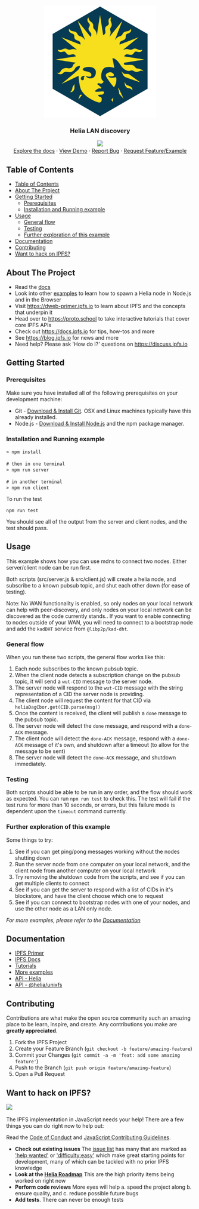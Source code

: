 <p align="center">
  <a href="https://github.com/ipfs/helia" title="Helia">
    <img src="https://raw.githubusercontent.com/ipfs/helia/main/assets/helia.png" alt="Helia logo" width="300" />
  </a>
</p>

<h3 align="center"><b>Helia LAN discovery</b></h3>

<p align="center">
  <img src="https://raw.githubusercontent.com/jlord/forkngo/gh-pages/badges/cobalt.png" width="200">
  <br>
  <a href="https://ipfs.github.io/helia/modules/helia.html">Explore the docs</a>
  ·
  <a href="https://codesandbox.io/p/sandbox/infallible-haibt-e3lcd4">View Demo</a>
  ·
  <a href="https://github.com/ipfs-examples/helia-examples/issues">Report Bug</a>
  ·
  <a href="https://github.com/ipfs-examples/helia-examples/issues">Request Feature/Example</a>
</p>

## Table of Contents

- [Table of Contents](#table-of-contents)
- [About The Project](#about-the-project)
- [Getting Started](#getting-started)
  - [Prerequisites](#prerequisites)
  - [Installation and Running example](#installation-and-running-example)
- [Usage](#usage)
  - [General flow](#general-flow)
  - [Testing](#testing)
  - [Further exploration of this example](#further-exploration-of-this-example)
- [Documentation](#documentation)
- [Contributing](#contributing)
- [Want to hack on IPFS?](#want-to-hack-on-ipfs)

## About The Project

- Read the [docs](https://ipfs.github.io/helia/modules/helia.html)
- Look into other [examples](https://github.com/ipfs-examples/helia-examples) to learn how to spawn a Helia node in Node.js and in the Browser
- Visit https://dweb-primer.ipfs.io to learn about IPFS and the concepts that underpin it
- Head over to https://proto.school to take interactive tutorials that cover core IPFS APIs
- Check out https://docs.ipfs.io for tips, how-tos and more
- See https://blog.ipfs.io for news and more
- Need help? Please ask 'How do I?' questions on https://discuss.ipfs.io

## Getting Started

### Prerequisites

Make sure you have installed all of the following prerequisites on your development machine:

- Git - [Download & Install Git](https://git-scm.com/downloads). OSX and Linux machines typically have this already installed.
- Node.js - [Download & Install Node.js](https://nodejs.org/en/download/) and the npm package manager.

### Installation and Running example

```console
> npm install

# then in one terminal
> npm run server

# in another terminal
> npm run client
```

To run the test

```console
npm run test
```

You should see all of the output from the server and client nodes, and the test should pass.

## Usage

This example shows how you can use mdns to connect two nodes. Either server/client node can be run first.

Both scripts (src/server.js & src/client.js) will create a helia node, and subscribe to a known pubsub topic, and shut each other down (for ease of testing).

Note: No WAN functionality is enabled, so only nodes on your local network can help with peer-discovery, and only nodes on your local network can be discovered as the code currently stands.. If you want to enable connecting to nodes outside of your WAN, you will need to connect to a bootstrap node and add the `kadDHT` service from `@libp2p/kad-dht`.

### General flow

When you run these two scripts, the general flow works like this:

1. Each node subscribes to the known pubsub topic.
1. When the client node detects a subscription change on the pubsub topic, it will send a `wut-CID` message to the server node.
1. The server node will respond to the `wut-CID` message with the string representation of a CID the server node is providing.
1. The client node will request the content for that CID via `heliaDagCbor.get(CID.parse(msg))`
1. Once the content is received, the client will publish a `done` message to the pubsub topic.
1. The server node will detect the `done` message, and respond with a `done-ACK` message.
1. The client node will detect the `done-ACK` message, respond with a `done-ACK` message of it's own, and shutdown after a timeout (to allow for the message to be sent)
1. The server node will detect the `done-ACK` message, and shutdown immediately.

### Testing

Both scripts should be able to be run in any order, and the flow should work as expected. You can run `npm run test` to check this. The test will fail if the test runs for more than 10 seconds, or errors, but this failure mode is dependent upon the `timeout` command currently.

### Further exploration of this example

Some things to try:

1. See if you can get ping/pong messages working without the nodes shutting down
1. Run the server node from one computer on your local network, and the client node from another computer on your local network
1. Try removing the shutdown code from the scripts, and see if you can get multiple clients to connect
1. See if you can get the server to respond with a list of CIDs in it's blockstore, and have the client choose which one to request
1. See if you can connect to bootstrap nodes with one of your nodes, and use the other node as a LAN only node.


_For more examples, please refer to the [Documentation](#documentation)_

## Documentation

- [IPFS Primer](https://dweb-primer.ipfs.io/)
- [IPFS Docs](https://docs.ipfs.io/)
- [Tutorials](https://proto.school)
- [More examples](https://github.com/ipfs-examples/helia-examples)
- [API - Helia](https://ipfs.github.io/helia/modules/helia.html)
- [API - @helia/unixfs](https://ipfs.github.io/helia-unixfs/modules/helia.html)

## Contributing

Contributions are what make the open source community such an amazing place to be learn, inspire, and create. Any contributions you make are **greatly appreciated**.

1. Fork the IPFS Project
2. Create your Feature Branch (`git checkout -b feature/amazing-feature`)
3. Commit your Changes (`git commit -a -m 'feat: add some amazing feature'`)
4. Push to the Branch (`git push origin feature/amazing-feature`)
5. Open a Pull Request

## Want to hack on IPFS?

[![](https://cdn.rawgit.com/jbenet/contribute-ipfs-gif/master/img/contribute.gif)](https://github.com/ipfs/community/blob/master/CONTRIBUTING.md)

The IPFS implementation in JavaScript needs your help! There are a few things you can do right now to help out:

Read the [Code of Conduct](https://github.com/ipfs/community/blob/master/code-of-conduct.md) and [JavaScript Contributing Guidelines](https://github.com/ipfs/community/blob/master/CONTRIBUTING_JS.md).

- **Check out existing issues** The [issue list](https://github.com/ipfs/helia/issues) has many that are marked as ['help wanted'](https://github.com/ipfs/helia/issues?q=is%3Aissue+is%3Aopen+sort%3Aupdated-desc+label%3A%22help+wanted%22) or ['difficulty:easy'](https://github.com/ipfs/helia/issues?q=is%3Aissue+is%3Aopen+sort%3Aupdated-desc+label%3Adifficulty%3Aeasy) which make great starting points for development, many of which can be tackled with no prior IPFS knowledge
- **Look at the [Helia Roadmap](https://github.com/ipfs/helia/blob/main/ROADMAP.md)** This are the high priority items being worked on right now
- **Perform code reviews** More eyes will help
  a. speed the project along
  b. ensure quality, and
  c. reduce possible future bugs
- **Add tests**. There can never be enough tests

[cid]: https://docs.ipfs.tech/concepts/content-addressing  "Content Identifier"
[Uint8Array]: https://developer.mozilla.org/en-US/docs/Web/JavaScript/Reference/Global_Objects/Uint8Array
[libp2p]: https://libp2p.io
